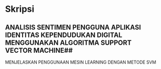 # Skripsi
## ANALISIS SENTIMEN PENGGUNA APLIKASI IDENTITAS KEPENDUDUKAN DIGITAL MENGGUNAKAN ALGORITMA SUPPORT VECTOR MACHINE##
MENJELASKAN PENGGUNAAN MESIN LEARNING DENGAN METODE SVM
